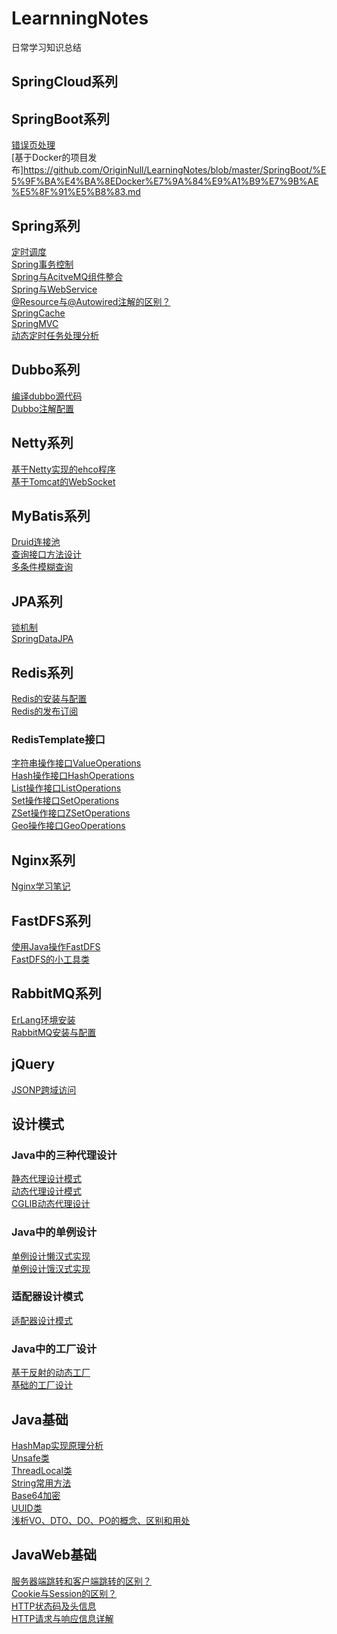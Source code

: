 # LearnningNotes
日常学习知识总结

## SpringCloud系列




## SpringBoot系列
[错误页处理](https://github.com/OriginNull/LearningNotes/blob/master/SpringBoot/%E9%94%99%E8%AF%AF%E9%A1%B5%E5%A4%84%E7%90%86.md)<br/>
[基于Docker的项目发布]<https://github.com/OriginNull/LearningNotes/blob/master/SpringBoot/%E5%9F%BA%E4%BA%8EDocker%E7%9A%84%E9%A1%B9%E7%9B%AE%E5%8F%91%E5%B8%83.md> <br/>


## Spring系列
[定时调度](https://github.com/OriginNull/LearningNotes/blob/master/Spring/%E5%AE%9A%E6%97%B6%E8%B0%83%E5%BA%A6.md)<br/>
[Spring事务控制](https://github.com/OriginNull/LearningNotes/blob/master/Spring/Spring%E4%BA%8B%E5%8A%A1%E6%8E%A7%E5%88%B6.md)<br/>
[Spring与AcitveMQ组件整合](https://github.com/OriginNull/LearningNotes/blob/master/Spring/Spring%E4%B8%8EJMS%E6%B6%88%E6%81%AF%E7%BB%84%E4%BB%B6.md) <br/>
[Spring与WebService](https://github.com/OriginNull/LearningNotes/blob/master/Spring/Spring%E4%B8%8EWebService.md) <br/>
[@Resource与@Autowired注解的区别？](https://gitee.com/live_fit/codes/hclk3ejdzxpqswgoi9abn17)<br/>
[SpringCache](https://github.com/OriginNull/LearningNotes/blob/master/Spring/SpringCache.md)  <br/>
[SpringMVC](https://github.com/OriginNull/LearningNotes/blob/master/Spring/SpringMVC.md)<br/>
[动态定时任务处理分析](https://github.com/OriginNull/SolrIndexControl/blob/master/README.md)<br/>

## Dubbo系列
[编译dubbo源代码](https://github.com/OriginNull/LearningNotes/blob/master/Dubbo/%E7%BC%96%E8%AF%91Dubbo%E6%BA%90%E4%BB%A3%E7%A0%81.md)<br/>
[Dubbo注解配置](https://github.com/OriginNull/LearningNotes/blob/master/Dubbo/Dubbo%E6%B3%A8%E8%A7%A3%E9%85%8D%E7%BD%AE.md)<br/>



## Netty系列
[基于Netty实现的ehco程序](https://github.com/OriginNull/LearningNotes/blob/master/Netty/Netty%E5%AE%9E%E7%8E%B0%E7%9A%84Echo%E7%A8%8B%E5%BA%8F.md)<br/>
[基于Tomcat的WebSocket](https://github.com/OriginNull/LearningNotes/blob/master/Netty/WebSocket.md)


## MyBatis系列
[Druid连接池](https://github.com/OriginNull/LearningNotes/blob/master/MyBatis/Druid%E8%BF%9E%E6%8E%A5%E6%B1%A0.md) <br/>
[查询接口方法设计](https://github.com/OriginNull/LearningNotes/blob/master/MyBatis/%E6%9F%A5%E8%AF%A2%E6%8E%A5%E5%8F%A3%E6%96%B9%E6%B3%95%E8%AE%BE%E8%AE%A1.md)<br/>
[多条件模糊查询](https://github.com/OriginNull/LearningNotes/blob/master/MyBatis/%E5%A4%9A%E6%9D%A1%E4%BB%B6%E6%A8%A1%E7%B3%8A%E6%9F%A5%E8%AF%A2.md)<br/>



## JPA系列
[锁机制](https://github.com/OriginNull/LearningNotes/blob/master/JPA/%E9%94%81%E6%9C%BA%E5%88%B6.md)<br/>
[SpringDataJPA](https://github.com/OriginNull/LearningNotes/blob/master/JPA/SpringDataJPA.md)<br/>


## Redis系列
[Redis的安装与配置](https://github.com/OriginNull/LearningNotes/blob/master/Redis/Redis%E7%9A%84%E5%AE%89%E8%A3%85%E4%B8%8E%E9%85%8D%E7%BD%AE.md)<br/>
[Redis的发布订阅](https://github.com/OriginNull/LearningNotes/blob/master/Redis/Redis%E7%9A%84%E5%8F%91%E5%B8%83%E8%AE%A2%E9%98%85.md)<br/>
### RedisTemplate接口
[字符串操作接口ValueOperations](https://github.com/OriginNull/LearningNotes/blob/master/RedisTemplate/%E5%AD%97%E7%AC%A6%E4%B8%B2%E6%93%8D%E4%BD%9C%E6%8E%A5%E5%8F%A3ValueOperations.md)<br/>
[Hash操作接口HashOperations](https://github.com/OriginNull/LearningNotes/blob/master/RedisTemplate/Hash%E6%93%8D%E4%BD%9C%E6%8E%A5%E5%8F%A3HashOperations.md)<br/>
[List操作接口ListOperations](https://github.com/OriginNull/LearningNotes/blob/master/RedisTemplate/List%E6%93%8D%E4%BD%9C%E6%8E%A5%E5%8F%A3ListOperations.md) <br/>
[Set操作接口SetOperations](https://github.com/OriginNull/LearningNotes/blob/master/RedisTemplate/Set%E6%93%8D%E4%BD%9C%E6%8E%A5%E5%8F%A3SetOperations.md)<br/>
[ZSet操作接口ZSetOperations](https://github.com/OriginNull/LearningNotes/blob/master/RedisTemplate/ZSet%E6%93%8D%E4%BD%9C%E6%8E%A5%E5%8F%A3ZSetOperations.md)<br/>
[Geo操作接口GeoOperations](https://github.com/OriginNull/LearningNotes/blob/master/RedisTemplate/Geo%E6%93%8D%E4%BD%9C%E6%8E%A5%E5%8F%A3GeoOperations.md)<br/>

## Nginx系列
[Nginx学习笔记](https://github.com/OriginNull/LearningNotes/blob/master/Nginx/Nginx%E5%AD%A6%E4%B9%A0%E7%AC%94%E8%AE%B0.md) <br/>

## FastDFS系列
[使用Java操作FastDFS](https://github.com/OriginNull/LearningNotes/blob/master/FastDFS/%E4%BD%BF%E7%94%A8Java%E6%93%8D%E4%BD%9CFastDFS.md)<br/>
[FastDFS的小工具类](https://github.com/OriginNull/LearningNotes/blob/master/FastDFS/FastDFS%E7%9A%84%E5%B0%8F%E5%B7%A5%E5%85%B7%E7%B1%BB.md)<br/>

## RabbitMQ系列
[ErLang环境安装](https://github.com/OriginNull/LearningNotes/blob/master/RabbitMQ/ErLang%E7%8E%AF%E5%A2%83%E5%AE%89%E8%A3%85.md)<br/>
[RabbitMQ安装与配置](https://github.com/OriginNull/LearningNotes/blob/master/RabbitMQ/%E5%AE%89%E8%A3%85%E5%B9%B6%E9%85%8D%E7%BD%AERabbitMQ.md)

## jQuery
[JSONP跨域访问](https://gitee.com/live_fit/codes/69fz4s085xgaed7jocbqu95) <br/>


## 设计模式
### Java中的三种代理设计
[静态代理设计模式](https://gitee.com/live_fit/codes/3ntea51cb2o74v89qkjfd27)  <br/>
[动态代理设计模式](https://gitee.com/live_fit/codes/54mhjo32zfu7ybdckgprq56) <br/>
[CGLIB动态代理设计](https://gitee.com/live_fit/codes/2w83zoeq9f45kyp7utb6s13) 

### Java中的单例设计
[单例设计懒汉式实现](https://gitee.com/live_fit/codes/xaspmhbg13k5jodwnlze021) <br/>
[单例设计饿汉式实现](https://gitee.com/live_fit/codes/dtj7am0ursyqfv5wpkbc387) <br/>

### 适配器设计模式
[适配器设计模式](https://gitee.com/live_fit/codes/floysdiw83k0bg1azhmru42) <br/>

### Java中的工厂设计
[基于反射的动态工厂](https://gitee.com/live_fit/codes/oq9rgexc26vn5dhzy7jaf32)<br/>
[基础的工厂设计](https://gitee.com/live_fit/codes/nvd25xj7rg6iohftwskbl40)




## Java基础
[HashMap实现原理分析](https://gitee.com/live_fit/codes/kst4och2a0n3b7vx9i18r32) <br/>
[Unsafe类](https://gitee.com/live_fit/codes/p8x7s13e0y2mdulizjcbr33) <br/>
[ThreadLocal类](https://gitee.com/live_fit/codes/yxrtldj8z39ngoipa21bm11) <br/>
[String常用方法](https://github.com/OriginNull/LearningNotes/blob/master/Java%E5%9F%BA%E7%A1%80/String.pdf) <br/>
[Base64加密](https://gitee.com/live_fit/codes/hkpuywmlv7x0rged19z3s91) <br/>
[UUID类](https://gitee.com/live_fit/codes/4w05g12dypiazhmukc98r51)<br/>
[浅析VO、DTO、DO、PO的概念、区别和用处](https://github.com/OriginNull/LearningNotes/blob/master/Java%E5%9F%BA%E7%A1%80/%E6%B5%85%E6%9E%90VO%E3%80%81DTO%E3%80%81DO%E3%80%81PO%E7%9A%84%E6%A6%82%E5%BF%B5%E3%80%81%E5%8C%BA%E5%88%AB%E5%92%8C%E7%94%A8%E5%A4%84.md) <br/>
## JavaWeb基础
[服务器端跳转和客户端跳转的区别？](https://gitee.com/live_fit/codes/tkcqu120r4e97538w6oxd73)<br/>
[Cookie与Session的区别？](https://gitee.com/live_fit/codes/zlyq61cnh74m23dpkwgas22)<br/>
[HTTP状态码及头信息](https://gitee.com/live_fit/codes/i584a0v9er6jztfh2l7bc99)<br/>
[HTTP请求与响应信息详解](https://github.com/OriginNull/LearningNotes/blob/master/JavaWeb/HTTP%E8%AF%B7%E6%B1%82%E4%B8%8E%E5%93%8D%E5%BA%94%E4%BF%A1%E6%81%AF%E8%AF%A6%E8%A7%A3.pdf)<br/>
